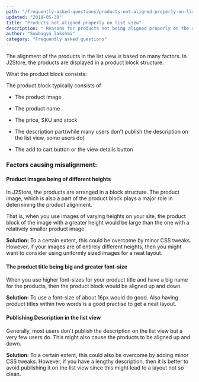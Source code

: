 ```yaml
---
path: "/frequently-asked-questions/products-not-aligned-properly-on-list-view"
updated: "2019-05-30"
title: "Products not aligned properly on list view"
description: " Reasons for products not being aligned properly on the storefront"
author: "Sowbagya lakshmi"
category: "Frequently asked questions"
---
```


The alignment of the products in the list view is based on many factors. In J2Store, the products are displayed in a product block structure.

What the product block consists:

The product block typically consists of

 - The product image

 - The product name

 - The price, SKU and stock

 - The description part(while many users don't publish the description on the list view, some users do)

 - The add to cart button or the view details button  

### Factors causing misalignment:

#### Product images being of different heights

In J2Store, the products are arranged in a block structure. The product image, which is also a part of the product block plays a major role in determining the product alignment.

That is, when you use images of varying heights on your site, the product block of the image with a greater height would be large than the one with a relatively smaller product image.

**Solution:** To a certain extent, this could be overcome by minor CSS tweaks. However, if your images are of entirely different heights, then you might want to consider using uniformly sized images for a neat layout.

#### The product title being big and greater font-size

When you use higher font-sizes for your product title and have a big name for the products, then the product block would be aligned up and down.

**Solution:** To use a font-size of about  16px would do good. Also having product titles within two words is a good practise to get a neat layout.

#### Publishing Description in the list view

Generally, most users don't publish the description on the list view but a very few users do. This might also cause the products to be aligned up and down.

**Solution:** To a certain extent, this could also be overcome by adding minor CSS tweaks. However, if you have a lengthy description, then it is better to avoid publishing it on the list view since this might lead to a layout not so clean. 

